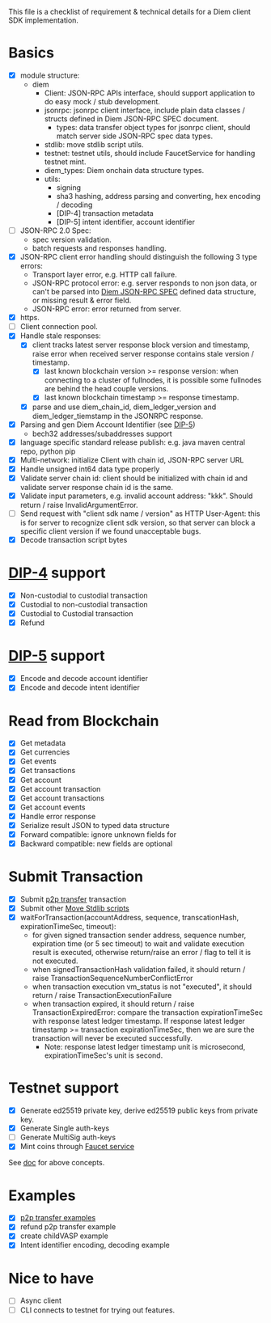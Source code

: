 This file is a checklist of requirement & technical details for a Diem client SDK implementation.

# Basics

- [x] module structure:
  - diem
    - Client: JSON-RPC APIs interface, should support application to do easy mock / stub development.
    - jsonrpc: jsonrpc client interface, include plain data classes / structs defined in Diem JSON-RPC SPEC document.
      - types: data transfer object types for jsonrpc client, should match server side JSON-RPC spec data types.
    - stdlib: move stdlib script utils.
    - testnet: testnet utils, should include FaucetService for handling testnet mint.
    - diem_types: Diem onchain data structure types.
    - utils:
      - signing
      - sha3 hashing, address parsing and converting, hex encoding / decoding
      - [DIP-4] transaction metadata
      - [DIP-5] intent identifier, account identifier
- [ ] JSON-RPC 2.0 Spec:
  - spec version validation.
  - batch requests and responses handling.
- [x] JSON-RPC client error handling should distinguish the following 3 type errors:
  - Transport layer error, e.g. HTTP call failure.
  - JSON-RPC protocol error: e.g. server responds to non json data, or can't be parsed into [Diem JSON-RPC SPEC][1] defined data structure, or missing result & error field.
  - JSON-RPC error: error returned from server.
- [x] https.
- [ ] Client connection pool.
- [x] Handle stale responses:
  - [x] client tracks latest server response block version and timestamp, raise error when received server response contains stale version / timestamp.
    - [x] last known blockchain version >= response version: when connecting to a cluster of fullnodes, it is possible some fullnodes are behind the head couple versions.
    - [x] last known blockchain timestamp >= response timestamp.
  - [x] parse and use diem_chain_id, diem_ledger_version and diem_ledger_tiemstamp in the JSONRPC response.
- [x] Parsing and gen Diem Account Identifier (see [DIP-5][2])
  - bech32 addresses/subaddresses support
- [x] language specific standard release publish: e.g. java maven central repo, python pip
- [x] Multi-network: initialize Client with chain id, JSON-RPC server URL
- [x] Handle unsigned int64 data type properly
- [x] Validate server chain id: client should be initialized with chain id and validate server response chain id is the same.
- [x] Validate input parameters, e.g. invalid account address: "kkk". Should return / raise InvalidArgumentError.
- [ ] Send request with "client sdk name / version" as HTTP User-Agent: this is for server to recognize client sdk version, so that server can block a specific client version if we found unacceptable bugs.
- [x] Decode transaction script bytes

# [DIP-4][7] support

- [x] Non-custodial to custodial transaction
- [x] Custodial to non-custodial transaction
- [x] Custodial to Custodial transaction
- [x] Refund

# [DIP-5][2] support

- [x] Encode and decode account identifier
- [x] Encode and decode intent identifier

# Read from Blockchain

- [x] Get metadata
- [x] Get currencies
- [x] Get events
- [x] Get transactions
- [x] Get account
- [x] Get account transaction
- [x] Get account transactions
- [x] Get account events
- [x] Handle error response
- [x] Serialize result JSON to typed data structure
- [x] Forward compatible: ignore unknown fields for
- [x] Backward compatible: new fields are optional

# Submit Transaction

- [x] Submit [p2p transfer][3] transaction
- [x] Submit other [Move Stdlib scripts][4]
- [x] waitForTransaction(accountAddress, sequence, transcationHash, expirationTimeSec, timeout):
  - for given signed transaction sender address, sequence number, expiration time (or 5 sec timeout) to wait and validate execution result is executed, otherwise return/raise an error / flag to tell it is not executed.
  - when signedTransactionHash validation failed, it should return / raise TransactionSequenceNumberConflictError
  - when transaction execution vm_status is not "executed", it should return / raise TransactionExecutionFailure
  - when transaction expired, it should return / raise TransactionExpiredError: compare the transaction expirationTimeSec with response latest ledger timestamp. If response latest ledger timestamp >= transaction expirationTimeSec, then we are sure the transaction will never be executed successfully.
    - Note: response latest ledger timestamp unit is microsecond, expirationTimeSec's unit is second.

# Testnet support

- [x] Generate ed25519 private key, derive ed25519 public keys from private key.
- [x] Generate Single auth-keys
- [ ] Generate MultiSig auth-keys
- [x] Mint coins through [Faucet service][6]

See [doc][5] for above concepts.

# Examples

- [x] [p2p transfer examples](https://github.com/diem/lip/blob/master/lips/lip-4.md#transaction-examples)
- [x] refund p2p transfer example
- [x] create childVASP example
- [x] Intent identifier encoding, decoding example

# Nice to have

- [ ] Async client
- [ ] CLI connects to testnet for trying out features.

[1]: https://github.com/diem/diem/blob/master/json-rpc/json-rpc-spec.md "Diem JSON-RPC SPEC"
[2]: https://github.com/diem/lip/blob/master/lips/lip-5.md "Address formatting"
[3]: https://github.com/diem/diem/blob/master/language/stdlib/transaction_scripts/doc/peer_to_peer_with_metadata.md "P2P Transafer"
[4]: https://github.com/diem/diem/tree/master/language/stdlib/transaction_scripts/doc "Move Stdlib scripts"
[5]: https://github.com/diem/diem/blob/master/client/diem-dev/README.md "Diem Client Dev Doc"
[6]: https://github.com/diem/diem/blob/master/json-rpc/docs/service_testnet_faucet.md "Faucet service"
[7]: https://github.com/diem/lip/blob/master/lips/lip-4.md "Transaction Metadata Specification"
